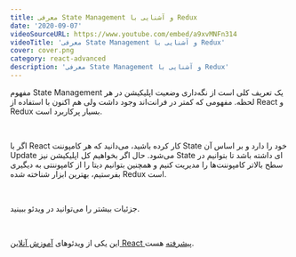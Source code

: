 ```yaml
---
title: معرفی State Management و آشنایی با Redux
date: '2020-09-07'
videoSourceURL: https://www.youtube.com/embed/a9xvMNFn314
videoTitle: 'معرفی State Management و آشنایی با Redux'
cover: cover.png
category: react-advanced
description: 'معرفی State Management و آشنایی با Redux'
---
```


مفهوم State Management یک تعریف کلی است از نگه‌داری وضعیت اپلیکیشن در هر لحظه. مفهومی که کمتر در فرانت‌اند وجود داشت ولی هم اکنون با استفاده از React و Redux بسیار پرکاربرد است.

<br />

اگر با React کار کرده باشید، می‌دانید که هر کامپوننت State خود را دارد و بر اساس آن Update می‌شود. حال اگر بخواهیم کل اپلیکیشن نیز State ای داشته باشد تا بتوانیم در سطح بالاتر کامپوننت‌ها را مدیریت کنیم و همچنین بتوانیم دیتا را از کامپوننتی به دیگیری بفرستیم، بهترین ابزار شناخته شده Redux است.

<br />

جزئیات بیشتر را می‌توانید در ویدئو ببینید.

<br />

این یکی از ویدئو‌های
[آموزش آنلاین React پیشرفته](/react-advanced-course)
هست.
